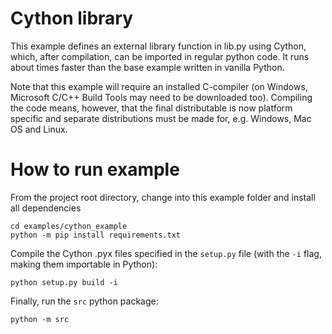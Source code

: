 # Cython library

This example defines an external library function in lib.py using Cython, which, after compilation, can be imported in regular python code. It runs about times faster than the base example written in vanilla Python.

Note that this example will require an installed C-compiler (on Windows, Microsoft C/C++ Build Tools may need to be downloaded too). Compiling the code means, however, that the final distributable is now platform specific and separate distributions must be made for, e.g. Windows, Mac OS and Linux.

# How to run example

From the project root directory, change into this example folder and install all dependencies

```
cd examples/cython_example
python -m pip install requirements.txt
```

Compile the Cython .pyx files specified in the `setup.py` file (with the `-i` flag, making them importable in Python):
```
python setup.py build -i
```

Finally, run the `src` python package:
```
python -m src
```

